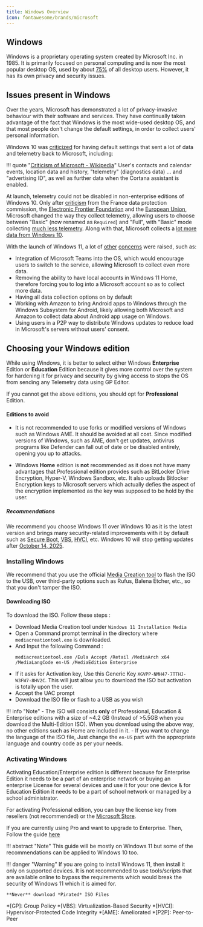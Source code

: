 ```yaml
---
title: Windows Overview
icon: fontawesome/brands/microsoft
---
```


## Windows

Windows is a proprietary operating system created by Microsoft Inc. in 1985. It is primarily focused on personal computing and is now the most popular desktop OS, used by about [75%](https://gs.statcounter.com/os-market-share/desktop/worldwide) of all desktop users. However, it has its own privacy and security issues.

## Issues present in Windows

Over the years, Microsoft has demonstrated a lot of privacy-invasive behaviour with their software and services. They have continually taken advantage of the fact that Windows is the most wide-used desktop OS, and that most people don't change the default settings, in order to collect users' personal information.

Windows 10 was [criticized](https://www.theguardian.com/technology/2015/jul/31/windows-10-microsoft-faces-criticism-over-privacy-default-settings) for having default settings that sent a lot of data and telemetry back to Microsoft, including:

!!! quote "[Criticism of Microsoft - Wikipedia](https://en.wikipedia.org/wiki/Criticism_of_Microsoft#Telemetry_and_data_collection)"
    User's contacts and calendar events, location data and history, "telemetry" (diagnostics data) ... and "advertising ID", as well as further data when the Cortana assistant is enabled.

At launch, telemetry could not be disabled in non-enterprise editions of Windows 10. Only after [criticism](https://www.theverge.com/2016/7/21/12246266/france-microsoft-privacy-windows-10-cnil) from the France data protection commission, the [Electronic Frontier Foundation](https://www.eff.org/deeplinks/2016/08/windows-10-microsoft-blatantly-disregards-user-choice-and-privacy-deep-dive) and the [European Union](https://www.reuters.com/article/us-microsoft-dataprotection-eu-idUSKBN15Z1UI), Microsoft changed the way they collect telemetry, allowing users to choose between "Basic" (now renamed as `Required`) and "Full", with "Basic" mode collecting [much less telemetry](https://www.extremetech.com/computing/243079-upcoming-windows-update-reduces-spying-microsoft-still-mum-data-collects). Along with that, Microsoft collects a [lot more data from Windows 10](https://web.archive.org/web/20210711143017/https://privacytools.io/operating-systems/#win10).

With the launch of Windows 11, a lot of [other](https://www.windowscentral.com/one-thing-microsoft-didnt-discuss-windows-11-privacy) [concerns](https://www.pcworld.com/article/539183/windows-11-review-an-unnecessary-replacement-for-windows-10.html) were raised, such as:

- Integration of Microsoft Teams into the OS, which would encourage users to switch to the service, allowing Microsoft to collect even more data.
- Removing the ability to have local accounts in Windows 11 Home, therefore forcing you to log into a Microsoft account so as to collect more data.
- Having all data collection options on by default
- Working with Amazon to bring Android apps to Windows through the Windows Subsystem for Android, likely allowing both Microsoft and Amazon to collect data about Android app usage on Windows.
- Using users in a P2P way to distribute Windows updates to reduce load in Microsoft's servers without users' consent.

## Choosing your Windows edition

While using Windows, it is better to select either Windows **Enterprise** Edition or **Education** Edition because it gives more control over the system for hardening it for privacy and security by giving access to stops the OS from sending any Telemetry data using GP Editor.

If you cannot get the above editions, you should opt for **Professional** Edition.

#### Editions to avoid 

- It is not recommended to use forks or modified versions of Windows such as Windows AME. It should be avoided at all cost. Since modified versions of Windows, such as AME, don't get updates, antivirus programs like Defender can fall out of date or be disabled entirely, opening you up to attacks.

- Windows **Home** edition is **not** recommended as it does not have many advantages that Professional edition provides such as BitLocker Drive Encryption, Hyper-V, Windows Sandbox, etc. It also uploads Bitlocker Encryption keys to Microsoft servers which actually defies the aspect of the encryption implemented as the key was supposed to be hold by the user.

##### Recommendations

We recommend you choose Windows 11 over Windows 10 as it is the latest version and brings many security-related improvements with it by default such as [Secure Boot](https://docs.microsoft.com/en-us/windows-hardware/design/device-experiences/oem-secure-boot), [VBS](https://docs.microsoft.com/en-us/windows-hardware/design/device-experiences/oem-vbs), [HVCI](https://docs.microsoft.com/en-us/windows-hardware/drivers/bringup/device-guard-and-credential-guard), etc. Windows 10 will stop getting updates after [October 14, 2025](https://docs.microsoft.com/en-us/lifecycle/products/windows-10-home-and-pro).

### Installing Windows

We recommend that you use the official [Media Creation tool](https://www.microsoft.com/software-download/windows11) to flash the ISO to the USB, over third-party options such as Rufus, Balena Etcher, etc., so that you don't tamper the ISO.

#### Downloading ISO

To download the ISO. Follow these steps :

- Download Media Creation tool under `Windows 11 Installation Media`
- Open a Command prompt terminal in the directory where `mediacreationtool.exe` is downloaded.
- And Input the following Command :
    ```
    mediacreationtool.exe /Eula Accept /Retail /MediaArch x64 /MediaLangCode en-US /MediaEdition Enterprise
    ```
- If it asks for Activation key, Use this Generic Key `XGVPP-NMH47-7TTHJ-W3FW7-8HV2C`. This will just allow you to download the ISO but activation is totally upon the user.
- Accept the UAC prompt
- Download the ISO file or flash to a USB as you wish

!!! info "Note"
    - The ISO will consists **only** of Professional, Education & Enterprise editions with a size of ~4.2 GB (Instead of >5.5GB when you download the Multi-Edition ISO). When you download using the above way, no other editions such as Home are included in it.
    - If you want to change the language of the ISO file, Just change the `en-US` part with the appropriate language and country code as per your needs.

### Activating Windows

Activating Education/Enterprise edition is different because for Enterprise Edition it needs to be a part of an enterprise network or buying an enterprise License for several devices and use it for your one device & for Education Edition it needs to be a part of school network or managed by a school administrator.

For activating Professional edition, you can buy the license key from resellers (not recommended) or the [Microsoft Store](https://www.microsoft.com/d/windows-11-pro/dg7gmgf0d8h4?rtc=1).

If you are currently using Pro and want to upgrade to Enterprise. Then, Follow the guide [here](https://www.kapilarya.com/how-to-upgrade-windows-11-pro-to-enterprise-edition)

!!! abstract "Note"
    This guide will be mostly on Windows 11 but some of the recommendations can be applied to Windows 10 too.

!!! danger "Warning"
    If you are going to install Windows 11, then install it only on supported devices. It is not recommended to use tools/scripts that are available online to bypass the requirements which would break the security of Windows 11 which it is aimed for.

    **Never** download *Pirated* ISO Files

*[GP]: Group Policy
*[VBS]: Virtualization-Based Security
*[HVCI]: Hypervisor-Protected Code Integrity
*[AME]: Ameliorated
*[P2P]: Peer-to-Peer